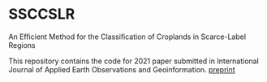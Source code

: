 # SSCCSLR
An Efficient Method for the Classification of Croplands in Scarce-Label Regions

This repository contains the code for 2021 paper submitted in International Journal of Applied Earth Observations and Geoinformation.
[preprint](https://arxiv.org/abs/2103.09588)
